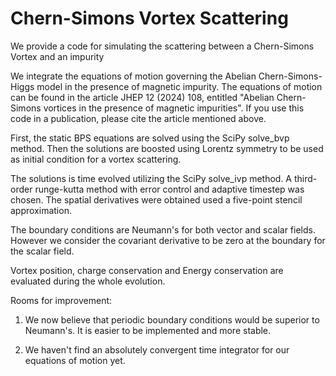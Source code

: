 # Chern-Simons Vortex Scattering
 We provide a code for simulating the scattering between a Chern-Simons Vortex and an impurity
 
 We integrate the equations of motion governing the Abelian Chern-Simons-Higgs model in the presence of magnetic impurity. The equations of motion can be found in the article JHEP 12 (2024) 108, entitled "Abelian Chern-Simons vortices in the presence of magnetic impurities". If you use this code in a publication, please cite the article mentioned above.
 
 First, the static BPS equations are solved using the SciPy solve_bvp method. Then the solutions are boosted using Lorentz symmetry to be used as initial condition for a vortex scattering.
 
 The solutions is time evolved utilizing the SciPy solve_ivp method. A third-order runge-kutta method with error control and adaptive timestep was chosen. The spatial derivatives were obtained used a five-point stencil approximation.
 
 The boundary conditions are Neumann's for both vector and scalar fields. However we consider the covariant derivative to be zero at the boundary for the scalar field.
 
 Vortex position, charge conservation and Energy conservation are evaluated during the whole evolution.
 
 Rooms for improvement: 
 
 1. We now believe that periodic boundary conditions would be superior to Neumann's. It is easier to be implemented and more stable.
 
 2. We haven't find an absolutely convergent time integrator for our equations of motion yet.
